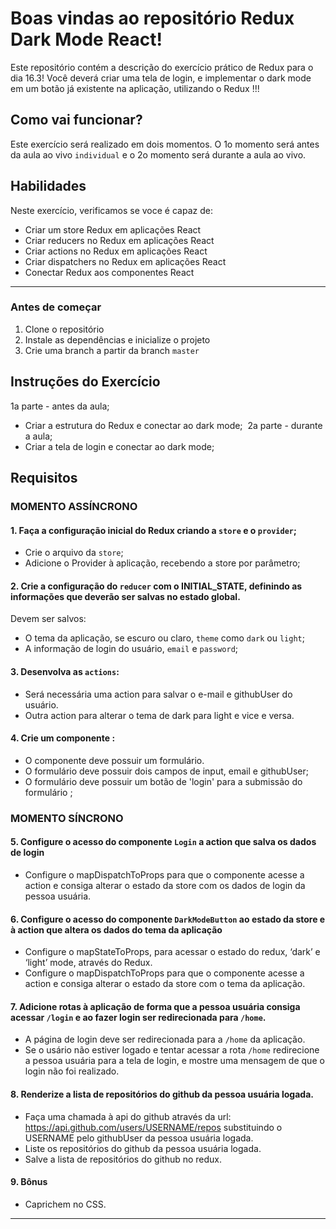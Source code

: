 # Boas vindas ao repositório Redux Dark Mode React!
Este repositório contém a descrição do exercício prático de Redux para o dia 16.3!
Você deverá criar uma tela de login, e implementar o dark mode em um botão já existente na aplicação, utilizando o Redux !!!


## Como vai funcionar?
Este exercício será realizado em dois momentos. O 1o momento será antes da aula ao vivo `individual` e o 2o momento será durante a aula ao vivo.

## Habilidades
Neste exercício, verificamos se voce é capaz de:
  * Criar um store Redux em aplicações React
  * Criar reducers no Redux em aplicações React
  * Criar actions no Redux em aplicações React
  * Criar dispatchers no Redux em aplicações React
  * Conectar Redux aos componentes React
​
---

### Antes de começar
1. Clone o repositório
2. Instale as dependências e inicialize o projeto
3. Crie uma branch a partir da branch `master`
​
​
## Instruções do Exercício
1a parte - antes da aula;
  - Criar a estrutura do Redux e conectar ao dark mode;
​
2a parte - durante a aula;
  - Criar a tela de login e conectar ao dark mode;

## Requisitos

### MOMENTO ASSÍNCRONO
#### 1. Faça a configuração inicial do Redux criando a `store` e o `provider`;
  * Crie o arquivo da `store`;
  * Adicione o Provider à aplicação, recebendo a store por parâmetro;
​
#### 2. Crie a configuração do `reducer` com o INITIAL_STATE, definindo as informações que deverão ser salvas no estado global.
  Devem ser salvos:
  * O tema da aplicação, se escuro ou claro, `theme` como `dark` ou `light`;
  * A informação de login do usuário, `email` e `password`;
​
#### 3. Desenvolva as `actions`:
  * Será necessária uma action para salvar o e-mail e githubUser do usuário.
  * Outra action para alterar o tema de dark para light e vice e versa.
​
#### 4. Crie um componente <Login />:
  * O componente deve possuir um formulário.
  * O formulário deve possuir dois campos de input, email e githubUser;
  * O formulário deve possuir um botão de 'login' para a submissão do formulário ;
​
​
### MOMENTO SÍNCRONO
#### 5. Configure o acesso do componente `Login` a action que salva os dados de login
  * Configure o mapDispatchToProps para que o componente acesse a action e consiga alterar o estado da store com os dados de login da pessoa usuária.
​
#### 6. Configure o acesso do componente `DarkModeButton` ao estado da store e à action que altera os dados do tema da aplicação
  * Configure o mapStateToProps, para acessar o estado do redux, ‘dark’ e ‘light’ mode, através do Redux.
  * Configure o mapDispatchToProps para que o componente acesse a action e consiga alterar o estado da store com o tema da aplicação.
​
#### 7. Adicione rotas à aplicação de forma que a pessoa usuária consiga acessar `/login` e ao fazer login ser redirecionada para `/home`.
  * A página de login deve ser redirecionada para a `/home` da aplicação.
  * Se o usário não estiver logado e tentar acessar a rota `/home` redirecione a pessoa usuária para a tela de login, e mostre uma mensagem de que o login não foi realizado.

#### 8. Renderize a lista de repositórios do github da pessoa usuária logada.
 * Faça uma chamada à api do github através da url: https://api.github.com/users/USERNAME/repos substituindo o USERNAME pelo githubUser da pessoa usuária logada.
 * Liste os repositórios do github da pessoa usuária logada.
 * Salve a lista de repositórios do github no redux.
 
#### 9. Bônus
  * Caprichem no CSS.
 ---
